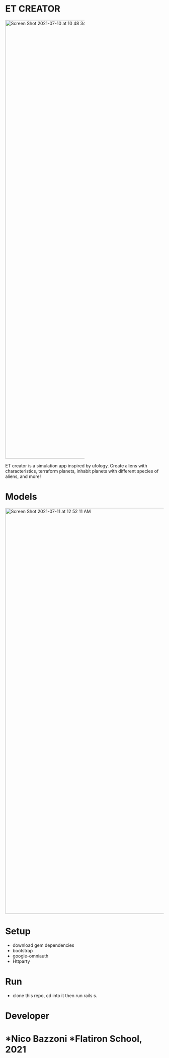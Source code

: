 # ET CREATOR
<img width="1395" alt="Screen Shot 2021-07-10 at 10 48 34 PM" src="https://user-images.githubusercontent.com/73714925/125181294-81fa2180-e1d1-11eb-9f2e-08b4832e3de2.png" style="max-width:50%;">


ET creator is a simulation app inspired by ufology. Create aliens with characteristics, terraform planets, inhabit planets with different species of aliens, and more!  

# Models 
<img width="1290" alt="Screen Shot 2021-07-11 at 12 52 11 AM" src="https://user-images.githubusercontent.com/73714925/125183359-0190ec00-e1e4-11eb-9879-76b4f963008c.png">

# Setup
* download gem dependencies
* bootstrap 
* google-omniauth 
* Httparty

# Run
* clone this repo, cd into it then run rails s. 

# Developer
*Nico Bazzoni
*Flatiron School, 2021
=======